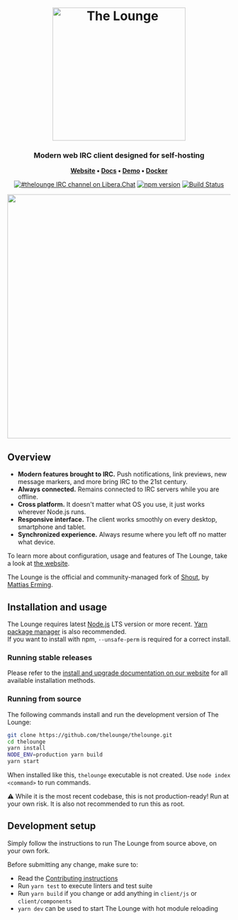 <h1 align="center">
	<img
		width="300"
		alt="The Lounge"
		src="https://raw.githubusercontent.com/thelounge/thelounge/master/client/img/logo-vertical-transparent-bg.svg?sanitize=true">
</h1>

<h3 align="center">
	Modern web IRC client designed for self-hosting
</h3>

<p align="center">
	<strong>
		<a href="https://thelounge.chat/">Website</a>
		•
		<a href="https://thelounge.chat/docs">Docs</a>
		•
		<a href="https://demo.thelounge.chat/">Demo</a>
    •
		<a href="https://github.com/thelounge/thelounge-docker">Docker</a>
	</strong>
</p>
<p align="center">
	<a href="https://demo.thelounge.chat/"><img
		alt="#thelounge IRC channel on Libera.Chat"
		src="https://img.shields.io/badge/Libera.Chat-%23thelounge-415364.svg?colorA=ff9e18"></a>
	<a href="https://yarn.pm/thelounge"><img
		alt="npm version"
		src="https://img.shields.io/npm/v/thelounge.svg?colorA=333a41&maxAge=3600"></a>
	<a href="https://github.com/thelounge/thelounge/actions"><img
		alt="Build Status"
		src="https://github.com/thelounge/thelounge/workflows/Build/badge.svg"></a>
</p>

<p align="center">
	<img src="https://raw.githubusercontent.com/thelounge/thelounge.github.io/master/img/thelounge-screenshot.png" width="550">
</p>

## Overview

- **Modern features brought to IRC.** Push notifications, link previews, new message markers, and more bring IRC to the 21st century.
- **Always connected.** Remains connected to IRC servers while you are offline.
- **Cross platform.** It doesn't matter what OS you use, it just works wherever Node.js runs.
- **Responsive interface.** The client works smoothly on every desktop, smartphone and tablet.
- **Synchronized experience.** Always resume where you left off no matter what device.

To learn more about configuration, usage and features of The Lounge, take a look at [the website](https://thelounge.chat).

The Lounge is the official and community-managed fork of [Shout](https://github.com/erming/shout), by [Mattias Erming](https://github.com/erming).

## Installation and usage

The Lounge requires latest [Node.js](https://nodejs.org/) LTS version or more recent.
[Yarn package manager](https://yarnpkg.com/) is also recommended.  
If you want to install with npm, `--unsafe-perm` is required for a correct install.

### Running stable releases

Please refer to the [install and upgrade documentation on our website](https://thelounge.chat/docs/install-and-upgrade) for all available installation methods.

### Running from source

The following commands install and run the development version of The Lounge:

```sh
git clone https://github.com/thelounge/thelounge.git
cd thelounge
yarn install
NODE_ENV=production yarn build
yarn start
```

When installed like this, `thelounge` executable is not created. Use `node index <command>` to run commands.

⚠️ While it is the most recent codebase, this is not production-ready! Run at
your own risk. It is also not recommended to run this as root.

## Development setup

Simply follow the instructions to run The Lounge from source above, on your own
fork.

Before submitting any change, make sure to:

- Read the [Contributing instructions](https://github.com/thelounge/thelounge/blob/master/.github/CONTRIBUTING.md#contributing)
- Run `yarn test` to execute linters and test suite
- Run `yarn build` if you change or add anything in `client/js` or `client/components`
- `yarn dev` can be used to start The Lounge with hot module reloading